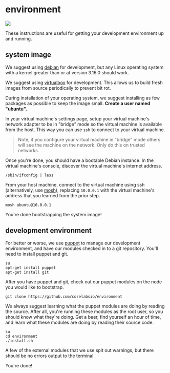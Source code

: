 # environment

<a href="https://travis-ci.org/corelabsio/environment">
<img src='https://img.shields.io/travis/corelabsio/environment/master.svg?style=flat-square' />
</a>

These instructions are useful for getting your development environment up and
running.

## system image

We suggest using [debian](https://www.debian.org/distrib) for development, but
any Linux operating system with a kernel greater than or at version 3.16.0
should work.

We suggest using [virtualbox](https://www.virtualbox.org/wiki/Downloads) for
development. This allows us to build fresh images from source periodically to
prevent bit rot.

During installation of your operating system, we suggest installing as few
packages as possible to keep the image small. **Create a user named "ubuntu".**

In your virtual machine's settings page, setup your virtual machine's network
adapter to be in "bridge" mode so the virtual machine is available from the
host. This way you can use `ssh` to connect to your virtual machine.

> Note, if you configure your virtual machine in "bridge" mode others will see
> the machine on the network. Only do this on trusted networks.

Once you're done, you should have a bootable Debian instance. In the virtual
machine's console, discover the virtual machine's internet address.

```
/sbin/ifconfig | less
```

From your host machine, connect to the virtual machine using ssh
(alternatively, use [mosh](https://mosh.mit.edu/)), replacing `10.0.0.1` with
the virtual machine's address that you learned from the prior step.

```
mosh ubuntu@10.0.0.1
```

You're done bootstrapping the system image!

## development environment

For better or worse, we use [puppet](https://puppetlabs.com/) to manage our
development environment, and have our modules checked in to a git repository.
You'll need to install puppet and git.

```
su
apt-get install puppet
apt-get install git
```

After you have puppet and git, check out our puppet modules on the node you
would like to bootstrap.

```
git clone https://github.com/corelabsio/environment
```

We always suggest learning what the puppet modules are doing by reading the
source. After all, you're running these modules as the root user, so you should
know what they're doing. Get a beer, find yourself an hour of time, and learn
what these modules are doing by reading their source code.

```
su
cd environment
./install.sh
```

A few of the external modules that we use spit out warnings, but there should
be no errors output to the terminal.

You're done!
